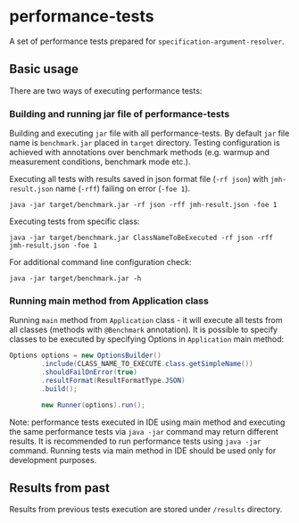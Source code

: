 performance-tests
=================

A set of performance tests prepared for `specification-argument-resolver`.

Basic usage
-----------
There are two ways of executing performance tests:

### Building and running jar file of performance-tests ###
Building and executing `jar` file with all performance-tests. By default `jar` file name is `benchmark.jar` placed in `target` directory. Testing configuration is achieved with annotations over benchmark methods (e.g. warmup and measurement conditions, benchmark mode etc.).

Executing all tests with results saved in json format file (`-rf json`) with `jmh-result.json` name (`-rff`) failing on error (`-foe 1`).
```shell
java -jar target/benchmark.jar -rf json -rff jmh-result.json -foe 1
```

Executing tests from specific class:
```shell
java -jar target/benchmark.jar ClassNameToBeExecuted -rf json -rff jmh-result.json -foe 1
```

For additional command line configuration check:
```shell
java -jar target/benchmark.jar -h
```

### Running main method from Application class ###
Running `main` method from `Application` class - it will execute all tests from all classes (methods with `@Benchmark` annotation). It is possible to specify classes to be executed by specifying Options in `Application` main method:
```java
Options options = new OptionsBuilder()
        .include(CLASS_NAME_TO_EXECUTE.class.getSimpleName())
        .shouldFailOnError(true)
        .resultFormat(ResultFormatType.JSON)
        .build();

        new Runner(options).run();
```

Note: performance tests executed in IDE using main method and executing the same performance tests via `java -jar` command may return different results. It is recommended to run performance tests using `java -jar` command. Running tests via main method in IDE should be used only for development purposes.


Results from past
-----------------
Results from previous tests execution are stored under `/results` directory.
